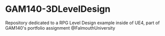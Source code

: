 # GAM140-3DLevelDesign
Repository dedicated to a RPG Level Design example inside of UE4, part of GAM140's portfolio assignment @FalmouthUniversity
